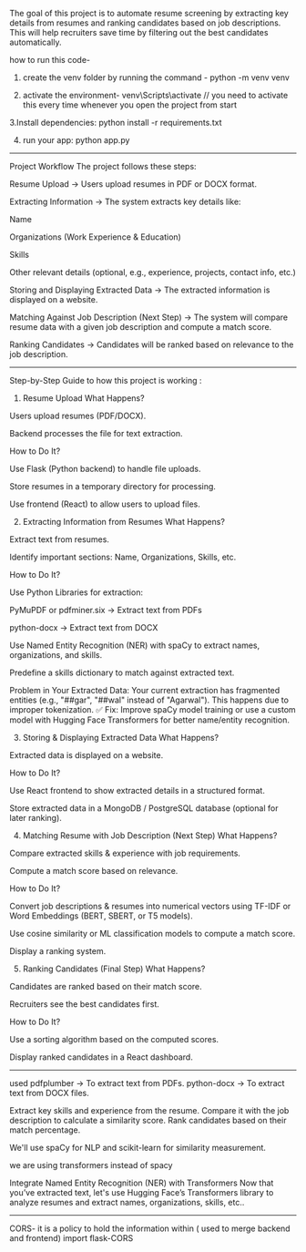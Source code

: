 The goal of this project is to automate resume screening by extracting key details from resumes and ranking candidates based on job descriptions. This will help recruiters save time by filtering out the best candidates automatically.

how to run this code- 
1. create the venv folder by running the command -
 python -m venv venv
 
 2. activate the environment- 
  venv\Scripts\activate   // you need to activate this every time whenever you open the project from start

3.Install dependencies:
  python install -r requirements.txt 

4. run your app:
python app.py

--------------------------------------------------------------------------------------------------------------------

Project Workflow
The project follows these steps:

Resume Upload → Users upload resumes in PDF or DOCX format.

Extracting Information → The system extracts key details like:

Name

Organizations (Work Experience & Education)

Skills

Other relevant details (optional, e.g., experience, projects, contact info, etc.)

Storing and Displaying Extracted Data → The extracted information is displayed on a website.

Matching Against Job Description (Next Step) → The system will compare resume data with a given job description and compute a match score.

Ranking Candidates → Candidates will be ranked based on relevance to the job description.

--------------------------------------------------------------------------------------------------------------------

Step-by-Step Guide to how this project is working :

1. Resume Upload
What Happens?

Users upload resumes (PDF/DOCX).

Backend processes the file for text extraction.

How to Do It?

Use Flask (Python backend) to handle file uploads.

Store resumes in a temporary directory for processing.

Use frontend (React) to allow users to upload files.

2. Extracting Information from Resumes
What Happens?

Extract text from resumes.

Identify important sections: Name, Organizations, Skills, etc.

How to Do It?

Use Python Libraries for extraction:

PyMuPDF or pdfminer.six → Extract text from PDFs

python-docx → Extract text from DOCX

Use Named Entity Recognition (NER) with spaCy to extract names, organizations, and skills.

Predefine a skills dictionary to match against extracted text.

Problem in Your Extracted Data:
Your current extraction has fragmented entities (e.g., "##gar", "##wal" instead of "Agarwal"). This happens due to improper tokenization.
✅ Fix: Improve spaCy model training or use a custom model with Hugging Face Transformers for better name/entity recognition.

3. Storing & Displaying Extracted Data
What Happens?

Extracted data is displayed on a website.

How to Do It?

Use React frontend to show extracted details in a structured format.

Store extracted data in a MongoDB / PostgreSQL database (optional for later ranking).

4. Matching Resume with Job Description (Next Step)
What Happens?

Compare extracted skills & experience with job requirements.

Compute a match score based on relevance.

How to Do It?

Convert job descriptions & resumes into numerical vectors using TF-IDF or Word Embeddings (BERT, SBERT, or T5 models).

Use cosine similarity or ML classification models to compute a match score.

Display a ranking system.

5. Ranking Candidates (Final Step)
What Happens?

Candidates are ranked based on their match score.

Recruiters see the best candidates first.

How to Do It?

Use a sorting algorithm based on the computed scores.

Display ranked candidates in a React dashboard.

--------------------------------------------------------------------------------------------------------------------


used pdfplumber → To extract text from PDFs.
python-docx → To extract text from DOCX files.

Extract key skills and experience from the resume.
Compare it with the job description to calculate a similarity score.
Rank candidates based on their match percentage.

We'll use spaCy for NLP and scikit-learn for similarity measurement.

we  are using transformers instead of spacy


 Integrate Named Entity Recognition (NER) with Transformers
Now that you’ve extracted text, let's use Hugging Face’s Transformers library to analyze resumes and extract names, organizations, skills, etc..

______________________________________________________________________________________________________________________
CORS- it is a policy to hold the information within ( used to merge backend and frontend)
import flask-CORS